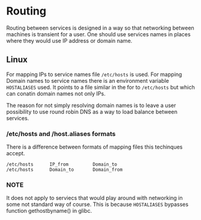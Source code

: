 # Routing

Routing between services is designed in a way so that networking between machines is transient for a user.
One should use services names in places where they would use IP address or domain name.

## Linux
For mapping IPs to service names file `/etc/hosts` is used.
For mapping Domain names to service names there is an environment variable
`HOSTALIASES` used. It points to a file similar in the for to `/etc/hosts` but
which can conatin domain names not only IPs. 

The reason for not simply resolving domain names is to leave a user possibility to
use round robin DNS as a way to load balance between services.

### /etc/hosts and /host.aliases formats
There is a difference between formats of mapping files this techinques
accept.
```
/etc/hosts      IP_from         Domain_to
/etc/hosts      Domain_to       Domain_from 
```

### NOTE
It does not apply to serviecs that would play around with networking in some not standard way of course.
This is because `HOSTALIASES` bypasses function gethostbyname() in glibc.
